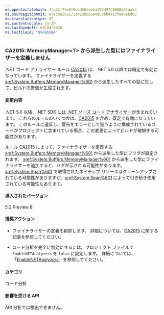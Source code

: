 ```yaml
---
ms.openlocfilehash: 4fc31f75e8f8cdd50abebd399d9749688e6faa5a
ms.sourcegitcommit: e7acba36517134238065e4d50bb4a1cfe47ebd06
ms.translationtype: HT
ms.contentlocale: ja-JP
ms.lasthandoff: 09/04/2020
ms.locfileid: "89465584"
---
```

### <a name="ca2015-do-not-define-finalizers-for-types-derived-from-memorymanagert"></a>CA2015: MemoryManager\<T> から派生した型にはファイナライザーを定義しません

.NET コード アナライザー ルール [CA2015](/visualstudio/code-quality/ca2015) は、.NET 5.0 以降では既定で有効になっています。 ファイナライザーを定義する <xref:System.Buffers.MemoryManager%601> から派生したすべての型に対して、ビルドの警告が生成されます。

#### <a name="change-description"></a>変更内容

.NET 5.0 以降、.NET SDK には [.NET ソース コード アナライザー](../../../../docs/fundamentals/productivity/code-analysis.md)が含まれています。 これらのルールのいくつかは、[CA2015](/visualstudio/code-quality/ca2015) を含め、既定で有効になっています。 このルールに違反し、警告をエラーとして扱うように構成されているコードがプロジェクトに含まれている場合、この変更によってビルドが破損する可能性があります。

ルール CA2015 によって、ファイナライザーを定義する <xref:System.Buffers.MemoryManager%601> から派生した型にフラグが設定されます。 <xref:System.Buffers.MemoryManager%601> から派生した型にファイナライザーを追加すると、バグが示される可能性があります。 <xref:System.Span%601> で取得されたネイティブ リソースはクリーンアップされている可能性がありますが、<xref:System.Span%601> によって引き続き使用されている可能性もあります。

#### <a name="version-introduced"></a>導入されたバージョン

5.0 Preview 8

#### <a name="recommended-action"></a>推奨アクション

- ファイナライザーの定義を削除します。 詳細については、[CA2015](/visualstudio/code-quality/ca2015) に関する記事を参照してください。

- コード分析を完全に無効にするには、プロジェクト ファイルで `EnableNETAnalyzers` を `false` に設定します。 詳細については、「[EnableNETAnalyzers](../../../../docs/core/project-sdk/msbuild-props.md#enablenetanalyzers)」を参照してください。

#### <a name="category"></a>カテゴリ

コード分析

#### <a name="affected-apis"></a>影響を受ける API

API 分析では検出できません。

<!--

#### Affected APIs

Not detectable via API analysis.

-->
